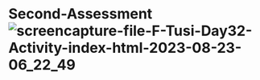 # Second-Assessment![screencapture-file-F-Tusi-Day32-Activity-index-html-2023-08-23-06_22_49](https://github.com/AnuradhaDas25/Second-Assessment/assets/142978897/ee95319a-1ea8-4cbc-9ec6-e464695d862f)
